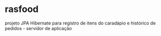 # rasfood
projeto JPA Hibernate para registro de itens do caradápio e histórico de pedidos -  servidor de aplicação
